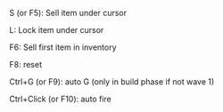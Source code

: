 S (or F5): Sell item under cursor

L: Lock item under cursor

F6: Sell first item in inventory

F8: reset

Ctrl+G (or F9): auto G (only in build phase if not wave 1)

Ctrl+Click (or F10): auto fire
